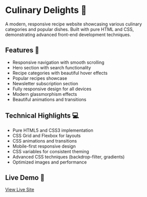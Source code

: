 # Culinary Delights 🍳

A modern, responsive recipe website showcasing various culinary categories and popular dishes. Built with pure HTML and CSS, demonstrating advanced front-end development techniques.

## Features 🌟

- Responsive navigation with smooth scrolling
- Hero section with search functionality
- Recipe categories with beautiful hover effects
- Popular recipes showcase
- Newsletter subscription section
- Fully responsive design for all devices
- Modern glassmorphism effects
- Beautiful animations and transitions

## Technical Highlights 💻

- Pure HTML5 and CSS3 implementation
- CSS Grid and Flexbox for layouts
- CSS animations and transitions
- Mobile-first responsive design
- CSS variables for consistent theming
- Advanced CSS techniques (backdrop-filter, gradients)
- Optimized images and performance

## Live Demo 🔗
[View Live Site](https://adorable-kashata-7233d3.netlify.app)

